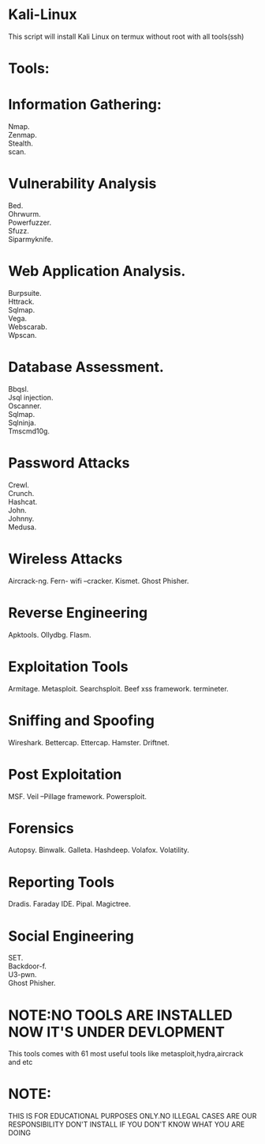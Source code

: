 # Kali-Linux
This script will install Kali Linux on termux without root with all tools(ssh) 
# Tools:
# Information Gathering:

Nmap.     
Zenmap.     
Stealth.    
scan.    

# Vulnerability Analysis

Bed.    
Ohrwurm.     
Powerfuzzer.    
Sfuzz.       
Siparmyknife.      

# Web Application Analysis.

Burpsuite.    
Httrack.    
Sqlmap.    
Vega.    
Webscarab.    
Wpscan.    

# Database Assessment.    

Bbqsl.     
Jsql injection.    
Oscanner.     
Sqlmap.    
Sqlninja.    
Tmscmd10g.     

# Password Attacks

Crewl.    
Crunch.    
Hashcat.    
John.    
Johnny.    
Medusa.    

# Wireless Attacks

Aircrack-ng.
Fern- wifi –cracker.
Kismet.
Ghost Phisher.

# Reverse Engineering

Apktools.
Ollydbg.
Flasm.

# Exploitation Tools

Armitage.
Metasploit.
Searchsploit.
Beef xss framework.
termineter.

# Sniffing and Spoofing

Wireshark.
Bettercap.
Ettercap.
Hamster.
Driftnet.

# Post Exploitation

MSF.
Veil –Pillage framework.
Powersploit.

# Forensics

Autopsy.
Binwalk.
Galleta.
Hashdeep.
Volafox.
Volatility.

# Reporting Tools

Dradis. 
Faraday IDE. 
Pipal. 
Magictree. 

# Social Engineering

SET.      
Backdoor-f.  
U3-pwn.  
Ghost Phisher.  
# NOTE:NO TOOLS ARE INSTALLED NOW IT'S UNDER DEVLOPMENT
This tools comes with 61 most useful tools like metasploit,hydra,aircrack and etc
# NOTE:
THIS IS FOR EDUCATIONAL PURPOSES ONLY.NO ILLEGAL CASES ARE OUR RESPONSIBILITY
DON'T INSTALL IF YOU DON'T KNOW WHAT YOU ARE DOING
